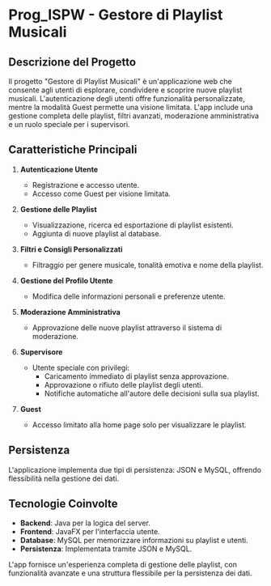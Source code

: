 # Prog_ISPW - Gestore di Playlist Musicali

## Descrizione del Progetto
Il progetto "Gestore di Playlist Musicali" è un'applicazione web che consente agli utenti di esplorare, condividere e scoprire nuove playlist musicali. L'autenticazione degli utenti offre funzionalità personalizzate, mentre la modalità Guest permette una visione limitata. L'app include una gestione completa delle playlist, filtri avanzati, moderazione amministrativa e un ruolo speciale per i supervisori.

## Caratteristiche Principali

1. **Autenticazione Utente**
   - Registrazione e accesso utente.
   - Accesso come Guest per visione limitata.

2. **Gestione delle Playlist**
   - Visualizzazione, ricerca ed esportazione di playlist esistenti.
   - Aggiunta di nuove playlist al database.

3. **Filtri e Consigli Personalizzati**
   - Filtraggio per genere musicale, tonalità emotiva e nome della playlist.

4. **Gestione del Profilo Utente**
   - Modifica delle informazioni personali e preferenze utente.

5. **Moderazione Amministrativa**
   - Approvazione delle nuove playlist attraverso il sistema di moderazione.

6. **Supervisore**
   - Utente speciale con privilegi:
      - Caricamento immediato di playlist senza approvazione.
      - Approvazione o rifiuto delle playlist degli utenti.
      - Notifiche automatiche all'autore delle decisioni sulla sua playlist.

7. **Guest**
   - Accesso limitato alla home page solo per visualizzare le playlist.

## Persistenza
L'applicazione implementa due tipi di persistenza: JSON e MySQL, offrendo flessibilità nella gestione dei dati.

## Tecnologie Coinvolte
- **Backend**: Java per la logica del server.
- **Frontend**: JavaFX per l'interfaccia utente.
- **Database**: MySQL per memorizzare informazioni su playlist e utenti.
- **Persistenza**: Implementata tramite JSON e MySQL.

L'app fornisce un'esperienza completa di gestione delle playlist, con funzionalità avanzate e una struttura flessibile per la persistenza dei dati.